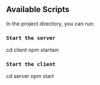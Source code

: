 ## Available Scripts

In the project directory, you can run:

### `Start the server`

cd client
npm startain

### `Start the client`

cd server
npm start
